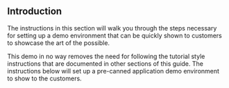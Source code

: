 ## Introduction

The instructions in this section will walk you through the steps necessary for setting up a demo environment that can be quickly shown to customers to showcase the art of the possible.

This demo in no way removes the need for following the tutorial style instructions that are documented in other sections of this guide.  The instructions below will set up a pre-canned application demo environment to show to the customers. 


